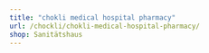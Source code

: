 ```yaml
---
title: "chokli medical hospital pharmacy"
url: /chockli/chokli-medical-hospital-pharmacy/
shop: Sanitätshaus
---
```

